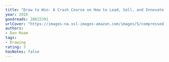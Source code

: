 ```yaml
---
title: "Draw to Win: A Crash Course on How to Lead, Sell, and Innovate with Your Visual Mind"
year: 2016
goodreads: 28815391
urlCover: "https://images-na.ssl-images-amazon.com/images/S/compressed.photo.goodreads.com/books/1469403162i/28815391.jpg"
authors:
- Dan Roam
tags:
- Drawing
rating: 3
hasNotes: false
---
```

